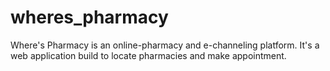 # wheres_pharmacy

Where's Pharmacy is an online-pharmacy and e-channeling platform. It's a web application build to locate pharmacies and make appointment.
